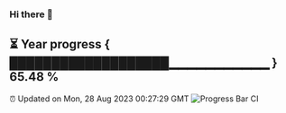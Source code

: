 ### Hi there 👋
⏳ Year progress { ███████████████████▁▁▁▁▁▁▁▁▁▁▁ } 65.48 %
---
⏰ Updated on Mon, 28 Aug 2023 00:27:29 GMT
![Progress Bar CI](https://github.com/Moyi321/Moyi321/workflows/Progress%20Bar%20CI/badge.svg)
